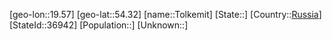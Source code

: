 ﻿---
location: [54.32,19.57]
type: City
tags:
- geo/City


SpocWebEntityId: 34898
isDeleted: false
confidential: public

---
[geo-lon::19.57]
[geo-lat::54.32]
[name::Tolkemit]
[State::]
[Country::[Russia](geo/Continent/Europe/Russia.md)]
[StateId::36942]
[Population::]
[Unknown::]

